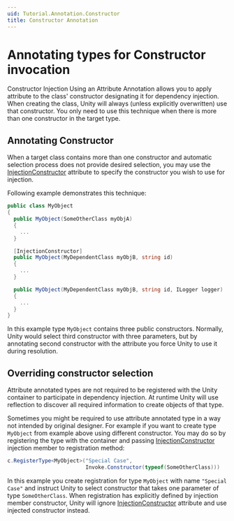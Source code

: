 ```yaml
---
uid: Tutorial.Annotation.Constructor
title: Constructor Annotation
---
```


# Annotating types for Constructor invocation

Constructor Injection Using an Attribute Annotation allows you to apply attribute to the class' constructor designating it for dependency injection. When creating the class, Unity will always (unless explicitly overwritten) use that constructor. You only need to use this technique when there is more than one constructor in the target type.

## Annotating Constructor

When a target class contains more than one constructor and automatic selection process does not provide desired selection, you may use the [InjectionConstructor](xref:Unity.InjectionConstructorAttribute) attribute to specify the constructor you wish to use for injection.

Following example demonstrates this technique:

```cs
public class MyObject
{
  public MyObject(SomeOtherClass myObjA)
  {
    ...
  }

  [InjectionConstructor]
  public MyObject(MyDependentClass myObjB, string id)
  {
    ...
  }

  public MyObject(MyDependentClass myObjB, string id, ILogger logger)
  {
    ...
  }
}
```

In this example type `MyObject` contains three public constructors. Normally, Unity would select third constructor with three parameters, but by annotating second constructor with the attribute you force Unity to use it during resolution.

## Overriding constructor selection

Attribute annotated types are not required to be registered with the Unity container to participate in dependency injection. At runtime Unity will use reflection to discover all required information to create objects of that type.

Sometimes you might be required to use attribute annotated type in a way not intended by original designer. For example if you want to create type `MyObject` from example above using different constructor. You may do so by registering the type with the container and passing [InjectionConstructor](xref:Unity.Injection.InjectionConstructor) injection member to registration method:

```cs
c.RegisterType<MyObject>("Special Case",
                         Invoke.Constructor(typeof(SomeOtherClass)))
```

In this example you create registration for type `MyObject` with name `"Special Case"` and instruct Unity to select constructor that takes one parameter of type `SomeOtherClass`. When registration has explicitly defined by injection member constructor, Unity will ignore [InjectionConstructor](xref:Unity.InjectionConstructorAttribute) attribute and use injected constructor instead.

